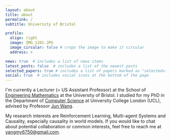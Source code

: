 ```yaml
---
layout: about
title: about
permalink: /
subtitle: University of Bristol

profile:
  align: right
  image: IMG_1201.JPG
  image_circular: false # crops the image to make it circular
  address: >

news: true  # includes a list of news items
latest_posts: false  # includes a list of the newest posts
selected_papers: true # includes a list of papers marked as "selected={true}"
social: true  # includes social icons at the bottom of the page
---
```


I'm currently a Lecturer (= US Assistant Professor) at the School of [Engineering Mathematics](https://www.bristol.ac.uk/engineering/schools/eng-maths-tech/) at the University of Bristol. I studied for my PhD in the Department of [Computer Science](https://www.ucl.ac.uk/computer-science/ucl-computer-science) at University College London (UCL), advised by Professor [Jun Wang](http://www0.cs.ucl.ac.uk/staff/jun.wang/). 

My research interests are Reinforcement Learning, Multi-agent Systems and Causality, especially causality in world models. If you would like to chat about potential collaboration or common interests, feel free to reach me at yangmy6750@gmail.com.


